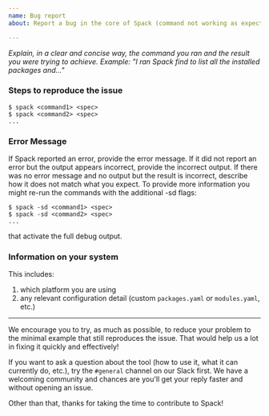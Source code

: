 ```yaml
---
name: Bug report 
about: Report a bug in the core of Spack (command not working as expected, etc.) 

---
```



*Explain, in a clear and concise way, the command you ran and the result you were trying to achieve.
Example: "I ran Spack find to list all the installed packages and..."*



### Steps to reproduce the issue

```console
$ spack <command1> <spec>
$ spack <command2> <spec>
...
```

### Error Message

If Spack reported an error, provide the error message. If it did not report an error
but the output appears incorrect, provide the incorrect output. If there was no error
message and no output but the result is incorrect, describe how it does not match
what you expect. To provide more information you might re-run the commands with 
the additional -sd flags:
```console
$ spack -sd <command1> <spec>
$ spack -sd <command2> <spec>
...
```
that activate the full debug output. 


### Information on your system

This includes:

 1. which platform you are using
 2. any relevant configuration detail (custom `packages.yaml` or `modules.yaml`, etc.)

-----

We encourage you to try, as much as possible, to reduce your problem to the minimal example that still reproduces the issue. That would help us a lot in fixing it quickly and effectively!

If you want to ask a question about the tool (how to use it, what it can currently do, etc.), try the `#general` channel on our Slack first. We have a welcoming community and chances are you'll get your reply faster and without opening an issue.

Other than that, thanks for taking the time to contribute to Spack!